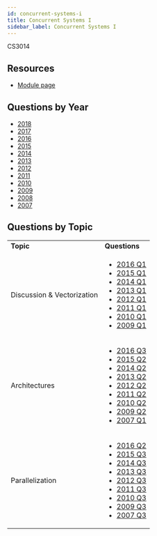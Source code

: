 ```yaml
---
id: concurrent-systems-i
title: Concurrent Systems I
sidebar_label: Concurrent Systems I
---
```

CS3014

## Resources

-   [Module page](https://www.cs.tcd.ie/David.Gregg/cs3014/)

## Questions by Year

-   [2018](https://www.tcd.ie/academicregistry/exams/assets/local/past-papers2018/CS/CS3014-1.PDF)
-   [2017](https://www.tcd.ie/academicregistry/exams/assets/local/past-papers2017/CS/CS3014-1.PDF)
-   [2016](https://www.tcd.ie/academicregistry/exams/assets/local/past-papers2016/CS/CS3014-1.PDF)
-   [2015](https://www.tcd.ie/academicregistry/exams/assets/local/past-papers2015/CS/CS3014-1.PDF)
-   [2014](https://www.tcd.ie/academicregistry/exams/assets/local/past-papers2014/CS/CS30141.pdf)
-   [2013](https://www.tcd.ie/academicregistry/exams/assets/local/past-papers2013/CS/CS30141.pdf)
-   [2012](https://www.tcd.ie/Local/Exam_Papers/2012/XC/XCS30141.pdf)
-   [2011](https://www.tcd.ie/Local/Exam_Papers/2011/XC/XCS30141.pdf)
-   [2010](https://www.tcd.ie/Local/Exam_Papers/2010/XC/XCS30141.pdf)
-   [2009](https://www.tcd.ie/Local/Exam_Papers/2009/XC/XCS3BA261.pdf)
-   [2008](https://www.tcd.ie/Local/Exam_Papers/2008/XC/XCS3BA261.pdf)
-   [2007](https://www.tcd.ie/Local/Exam_Papers/2007/XC/XCS3BA261.pdf)

## Questions by Topic

<table className="examQuestions" width="700px">
      <tbody><tr>
          <td><strong>Topic</strong></td>
          <td><strong>Questions</strong></td>
      </tr>
      <tr>
          <td>Discussion & Vectorization</td>
          <td>
              <ul className="questions">
          <li><a href="https://www.tcd.ie/academicregistry/exams/assets/local/past-papers2016/CS/CS3014-1.PDF#page=2">2016 Q1</a></li>
          <li><a href="https://www.tcd.ie/academicregistry/exams/assets/local/past-papers2015/CS/CS3014-1.PDF#page=2">2015 Q1</a></li>
          <li><a href="https://www.tcd.ie/academicregistry/exams/assets/local/past-papers2014/CS/CS30141.pdf#page=2">2014 Q1</a></li>
          <li><a href="https://www.tcd.ie/academicregistry/exams/assets/local/past-papers2013/CS/CS30141.pdf#page=2">2013 Q1</a></li>
          <li><a href="https://www.tcd.ie/Local/Exam_Papers/2012/XC/XCS30141.pdf#page=2">2012 Q1</a></li>
          <li><a href="https://www.tcd.ie/Local/Exam_Papers/2011/XC/XCS30141.pdf#page=2">2011 Q1</a></li>
          <li><a href="https://www.tcd.ie/Local/Exam_Papers/2010/XC/XCS30141.pdf#page=2">2010 Q1</a></li>
          <li><a href="https://www.tcd.ie/Local/Exam_Papers/2009/XC/XCS3BA261.pdf#page=2">2009 Q1</a></li>
              </ul>
          </td>
      </tr>
      <tr>
          <td>Architectures</td>
          <td>
              <ul className="questions">
          <li><a href="https://www.tcd.ie/academicregistry/exams/assets/local/past-papers2016/CS/CS3014-1.PDF#page=5">2016 Q3</a></li>
          <li><a href="https://www.tcd.ie/academicregistry/exams/assets/local/past-papers2015/CS/CS3014-1.PDF#page=4">2015 Q2</a></li>
          <li><a href="https://www.tcd.ie/academicregistry/exams/assets/local/past-papers2014/CS/CS30141.pdf#page=4">2014 Q2</a></li>
          <li><a href="https://www.tcd.ie/academicregistry/exams/assets/local/past-papers2013/CS/CS30141.pdf#page=4">2013 Q2</a></li>
          <li><a href="https://www.tcd.ie/Local/Exam_Papers/2012/XC/XCS30141.pdf#page=4">2012 Q2</a></li>
          <li><a href="https://www.tcd.ie/Local/Exam_Papers/2011/XC/XCS30141.pdf#page=3&zoom=0,0,500">2011 Q2</a></li>
          <li><a href="https://www.tcd.ie/Local/Exam_Papers/2010/XC/XCS30141.pdf#page=3&zoom=0,0,600">2010 Q2</a></li>
          <li><a href="https://www.tcd.ie/Local/Exam_Papers/2009/XC/XCS3BA261.pdf#page=3&zoom=0,0,300">2009 Q2</a></li>
          <li><a href="https://www.tcd.ie/Local/Exam_Papers/2007/XC/XCS3BA261.pdf#page=2">2007 Q1</a></li>
              </ul>
          </td>
      </tr>
      <tr>
          <td>Parallelization</td>
          <td>
              <ul className="questions">
          <li><a href="https://www.tcd.ie/academicregistry/exams/assets/local/past-papers2016/CS/CS3014-1.PDF#page=4">2016 Q2</a></li>
          <li><a href="https://www.tcd.ie/academicregistry/exams/assets/local/past-papers2015/CS/CS3014-1.PDF#page=6">2015 Q3</a></li>
          <li><a href="https://www.tcd.ie/academicregistry/exams/assets/local/past-papers2014/CS/CS30141.pdf#page=5&zoom=0,0,200">2014 Q3</a></li>
          <li><a href="https://www.tcd.ie/academicregistry/exams/assets/local/past-papers2013/CS/CS30141.pdf#page=5&zoom=0,0,300">2013 Q3</a></li>
          <li><a href="https://www.tcd.ie/Local/Exam_Papers/2012/XC/XCS30141.pdf#page=5&zoom=0,0,300">2012 Q3</a></li>
          <li><a href="https://www.tcd.ie/Local/Exam_Papers/2011/XC/XCS30141.pdf#page=4&zoom=0,0,350">2011 Q3</a></li>
          <li><a href="https://www.tcd.ie/Local/Exam_Papers/2010/XC/XCS30141.pdf#page=4&zoom=0,0,500">2010 Q3</a></li>
          <li><a href="https://www.tcd.ie/Local/Exam_Papers/2009/XC/XCS3BA261.pdf#page=4">2009 Q3</a></li>
          <li><a href="https://www.tcd.ie/Local/Exam_Papers/2007/XC/XCS3BA261.pdf#page=4">2007 Q3</a></li>
              </ul>
          </td>
      </tr>
  </tbody></table>
